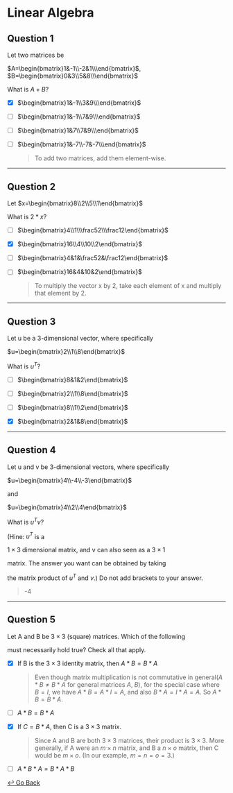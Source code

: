 # Linear Algebra

## Question 1

Let two matrices be

$A=\begin{bmatrix}1&-1\\-2&1\\\end{bmatrix}$, $B=\begin{bmatrix}0&3\\5&8\\\end{bmatrix}$

What is $A+B$?

- [x] $\begin{bmatrix}1&-1\\3&9\\\end{bmatrix}$

- [ ] $\begin{bmatrix}1&-1\\7&9\\\end{bmatrix}$

- [ ] $\begin{bmatrix}1&7\\7&9\\\end{bmatrix}$

- [ ] $\begin{bmatrix}1&-7\\-7&-7\\\end{bmatrix}$

  > To add two matrices, add them element-wise.

---

## Question 2

Let $x=\begin{bmatrix}8\\2\\5\\1\end{bmatrix}$

What is $2 * x$?

- [ ] $\begin{bmatrix}4\\1\\\frac52\\\frac12\end{bmatrix}$

- [x] $\begin{bmatrix}16\\4\\10\\2\end{bmatrix}$

- [ ] $\begin{bmatrix}4&1&\frac52&\frac12\end{bmatrix}$

- [ ] $\begin{bmatrix}16&4&10&2\end{bmatrix}$

  > To multiply the vector x by 2, take each element of x and multiply that element by 2. 

---

## Question 3

Let u be a 3-dimensional vector, where specifically

$u=\begin{bmatrix}2\\1\\8\end{bmatrix}$

What is $u^T$?

- [ ] $\begin{bmatrix}8&1&2\end{bmatrix}$

- [ ] $\begin{bmatrix}2\\1\\8\end{bmatrix}$

- [ ] $\begin{bmatrix}8\\1\\2\end{bmatrix}$

- [x] $\begin{bmatrix}2&1&8\end{bmatrix}$

---

## Question 4

Let u and v be 3-dimensional vectors, where specifically

$u=\begin{bmatrix}4\\-4\\-3\end{bmatrix}$

and

$u=\begin{bmatrix}4\\2\\4\end{bmatrix}$

What is $u^Tv$?

(Hine: $u^T$ is a

$1\times3$ dimensional matrix, and v can also seen as a $3\times1$

matrix. The answer you want can be obtained by taking

the matrix product of $u^T$ and $v$.) Do not add brackets to your answer.

> -4

---

## Question 5

Let A and B be $3\times3$ (square) matrices. Which of the following

must necessarily hold true? Check all that apply.

- [x] If B is the $3\times3$ identity matrix, then $A*B=B*A$

  > Even though matrix multiplication is not commutative in general($A*B\ne B*A$ for general matrices $A,\;B$), for the special case where $B=I$, we have $A*B=A*I=A$, and also $B*A=I*A=A$. So $A*B=B*A$.

- [ ] $A*B=B*A$

- [x] If $C=B*A$, then C is a $3\times3$ matrix.

  > Since A and B are both $3\times3$ matrices, their product is $3\times3$. More generally, if A were an $m\times n$ matrix, and B a $n\times o$ matrix, then C would be $m\times o$. (In our example, $m=n=o=3$.)

- [ ] $A*B*A=B*A*B$



[↩️ Go Back](https://github.com/lisy0123/Coursera_Stanford_Machine_Learning)